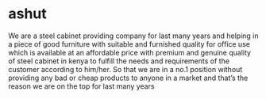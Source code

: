 # ashut
We are a steel cabinet providing company for last many years and helping in a piece of good furniture with suitable and furnished quality for office use which is available at an affordable price with premium and genuine quality of steel cabinet in kenya to fulfill the needs and requirements of the customer according to him/her. So that we are in a no.1 position without providing any bad or cheap products to anyone in a market and that’s the reason we are on the top for last many years
